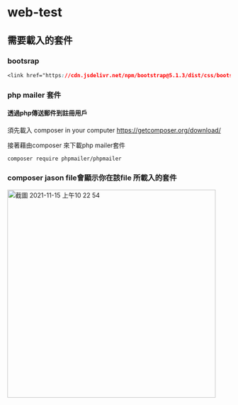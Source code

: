 # web-test

## 需要載入的套件

### bootsrap

``` css
<link href="https://cdn.jsdelivr.net/npm/bootstrap@5.1.3/dist/css/bootstrap.min.css" rel="stylesheet" integrity="sha384-1BmE4kWBq78iYhFldvKuhfTAU6auU8tT94WrHftjDbrCEXSU1oBoqyl2QvZ6jIW3" crossorigin="anonymous">
```
### php mailer 套件

#### 透過php傳送郵件到註冊用戶

須先載入 composer in your computer 
<https://getcomposer.org/download/>


接著藉由composer 來下載php mailer套件


```
composer require phpmailer/phpmailer
```

### composer jason file會顯示你在該file 所載入的套件
<img width="470" alt="截圖 2021-11-15 上午10 22 54" src="https://user-images.githubusercontent.com/58775086/141712453-ac90eefd-48f1-4942-881a-509af8a63580.png">



